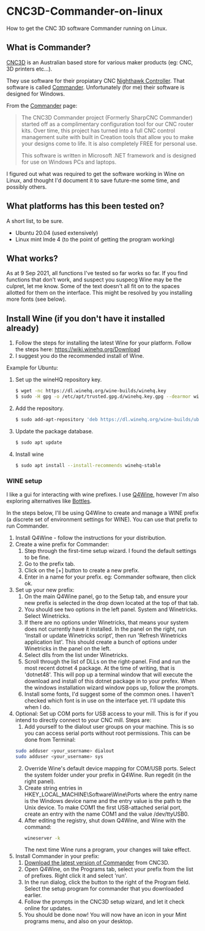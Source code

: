 # CNC3D-Commander-on-linux
How to get the CNC 3D software Commander running on Linux.

## What is Commander?
[CNC3D](https://www.cnc3d.com.au/) is an Australian based store for various maker products (eg: CNC, 3D printers etc...). 

They use software for their propiatary CNC [Nighthawk Controller](https://www.cnc3d.com.au/nhc). That software is called [Commander](https://www.cnc3d.com.au/commander). Unfortunately (for me) their software is designed for Windows.

From the [Commander](https://www.cnc3d.com.au/commander) page:
> The CNC3D Commander project (Formerly SharpCNC Commander) started off as a complimentary configuration tool for our CNC router kits. Over time, this project has turned into a full CNC control management suite with built in Creation tools that allow you to make your designs come to life. It is also completely FREE for personal use.
>
> This software is written in Microsoft .NET framework and is designed for use on Windows PCs and laptops.

I figured out what was required to get the software working in Wine on Linux, and thought I'd document it to save future-me some time, and possibly others.

## What platforms has this been tested on?
A short list, to be sure.
* Ubuntu 20.04 (used extensively)
* Linux mint lmde 4 (to the point of getting the program working)

## What works?
As at 9 Sep 2021, all functions I've tested so far works so far. If you find functions that don't work, and suspect you suspecg Wine may be the culpret, let me know.
Some of the text doesn't all fit on to the spaces allotted for them on the interface. This might be resolved by you installing more fonts (see below).

## Install Wine (if you don't have it installed already)

1. Follow the steps for installing the latest Wine for your platform. Follow the steps here:
https://wiki.winehq.org/Download
2. I suggest you do the recommended install of Wine. 

Example for Ubuntu: 
1. Set up the wineHQ repository key.
    ```sh
    $ wget -nc https://dl.winehq.org/wine-builds/winehq.key
    $ sudo -H gpg -o /etc/apt/trusted.gpg.d/winehq.key.gpg --dearmor winehq.key
    ```
2. Add the repository.
    ```sh
    $ sudo add-apt-repository 'deb https://dl.winehq.org/wine-builds/ubuntu/ focal main'
    ```
3. Update the package database.
    ```sh
    $ sudo apt update
    ```
4. Install wine 
    ```sh
    $ sudo apt install --install-recommends winehq-stable

### WINE setup
I like a gui for interacting with wine prefixes. I use [Q4Wine](https://q4wine.brezblock.org.ua/), however I'm also exploring alternatives like [Bottles](https://usebottles.com/download/).

In the steps below, I'll be using Q4Wine to create and manage a WINE prefix (a discrete set of environment settings for WINE). You can use that prefix to run Commander. 

1. Install Q4Wine - follow the instructions for your distribution.
2. Create a wine prefix for Commander:
    1. Step through the first-time setup wizard. I found the default settings to be fine.
    2. Go to the prefix tab.
    3. Click on the [+] button to create a new prefix.
    4. Enter in a name for your prefix. eg: Commander software, then click ok.
3. Set up your new prefix:
    1. On the main Q4Wine panel, go to the Setup tab, and ensure your new prefix is selected in the drop down located at the top of that tab.
    2. You should see two options in the left panel. System and Winetricks. Select Winetricks.
    3. If there are no options under Winetricks, that means your system does not currently have it installed. In the panel on the right, run 'Install or update Winetricks script', then run 'Refresh Winetricks application list'. This should create a bunch of options under Winetricks in the panel on the left.
    4. Select dlls from the list under Winetricks.
    5. Scroll through the list of DLLs on the right-panel. Find and run the most recent dotnet 4 package. At the time of writing, that is 'dotnet48'. This will pop up a terminal window that will execute the download and install of this dotnet package in to your prefex. When the windows installation wizard window pops up, follow the prompts.
    6. Install some fonts, I'd suggest some of the common ones. I haven't checked which font is in use on the interface yet. I'll update this when I do. 
4. Optional: Set up COM ports for USB access to your mill. This is for if you intend to directly connect to your CNC mill. Steps are:
    1. Add yourself to the dialout user groups on your machine. This is so you can access serial ports without root permissions. This can be done from Terminal:
    ```sh
    sudo adduser <your_username> dialout
    sudo adduser <your_username> sys
    ```
    2. Override Wine's default device mapping for COM/USB ports. Select the system folder under your prefix in Q4Wine. Run regedit (in the right panel).
    3. Create string entries in HKEY_LOCAL_MACHINE\Software\Wine\Ports where the entry name is the Windows device name and the entry value is the path to the Unix device. To make COM1 the first USB-attached serial port, create an entry with the name COM1 and the value /dev/ttyUSB0. 
    4. After editing the registry, shut down Q4Wine, and Wine with the command:
        ```sh
        wineserver -k
        ```
        The next time Wine runs a program, your changes will take effect. 
5. Install Commander in your prefix:
    1. [Download the latest version of Commander](https://www.cnc3d.com.au/commander) from CNC3D. 
    2. Open Q4Wine, on the Programs tab, select your prefix from the list of prefixes. Right click it and select 'run'.
    3. In the run dialog, click the button to the right of the Program field. Select the setup program for commander that you downloaded earlier.
    4. Follow the prompts in the CNC3D setup wizard, and let it check online for updates.
    5. You should be done now! You will now have an icon in your Mint programs menu, and also on your desktop.

